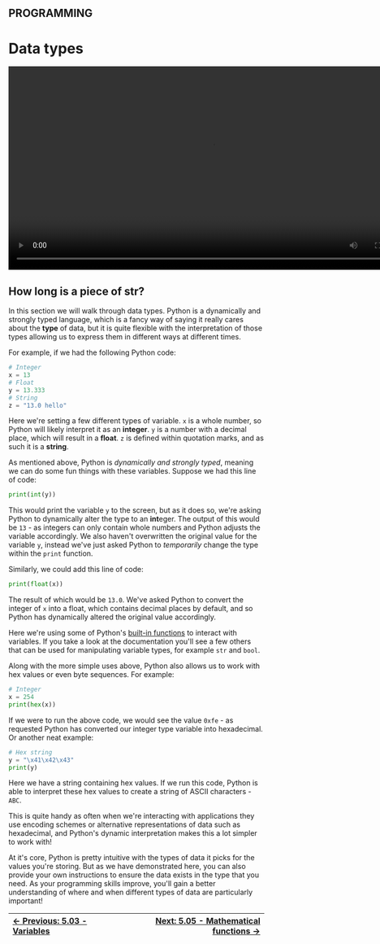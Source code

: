 ## PROGRAMMING

# Data types

<div align="center">
 <video src="https://github.com/alphyos/CyberStart-2023/assets/108233076/65a490d2-d0d4-4743-8c97-fa9759ed0b4b" width="800" />
</div>

## How long is a piece of str?

In this section we will walk through data types. Python is a
dynamically and strongly typed language, which is a fancy way of saying
it really cares about the **type** of data, but it is quite
 flexible with the interpretation of those types allowing us to express
them in different ways at different times.

For example, if we had the following Python code:

```py
# Integer
x = 13
# Float
y = 13.333
# String
z = "13.0 hello"
```

Here we're setting a few different types of variable. `x` is a whole number, so Python will likely interpret it as an **integer**. `y` is a number with a decimal place, which will result in a **float**. `z` is defined within quotation marks, and as such it is a **string**.

As mentioned above, Python is *dynamically and strongly typed*, meaning we can do some fun things with these variables. Suppose we had this line of code:

```py
print(int(y))
```

This would print the variable `y` to the screen, but as it does so, we're asking Python to dynamically alter the type to an **int**eger. The output of this would be `13` - as integers can only contain whole numbers and Python adjusts the
variable accordingly. We also haven't overwritten the original value for
 the variable `y`, instead we've just asked Python to *temporarily* change the type within the `print` function.

Similarly, we could add this line of code:

```py
print(float(x))
```

The result of which would be `13.0`. We've asked Python to convert the integer of `x` into a float, which contains decimal places by default, and so Python has dynamically altered the original value accordingly.

Here we're using some of Python's [built-in functions](https://docs.python.org/3/library/functions.html)
 to interact with variables. If you take a look at the documentation
you'll see a few others that can be used for manipulating variable
types, for example `str` and `bool`.

Along with the more simple uses above, Python also allows us to work with hex values or even byte sequences. For example:

```py
# Integer
x = 254
print(hex(x))
```

If we were to run the above code, we would see the value `0xfe` - as requested Python has converted our integer type variable into hexadecimal. Or another neat example:

```py
# Hex string
y = "\x41\x42\x43"
print(y)
```

Here we have a string containing hex values. If we run this code,
Python is able to interpret these hex values to create a string of ASCII
 characters - `ABC`.

This is quite handy as often when we're interacting with applications
 they use encoding schemes or alternative representations of data such
as hexadecimal, and Python's dynamic interpretation makes this a lot
simpler to work with!

At it's core, Python is pretty intuitive with the types of data it
picks for the values you're storing. But as we have demonstrated here,
you can also provide your own instructions to ensure the data exists in
the type that you need. As your programming skills improve, you'll gain a
 better understanding of where and when different types of data are
particularly important!

<div align="center">

[← Previous: 5.03 - Variables](Variables5.3.md) | [Next: 5.05 - Mathematical functions →](MathematicalFunctions5.5.md)
:-|-:

